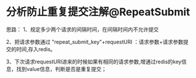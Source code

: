 # 分析防止重复提交注解@RepeatSubmit
思路：
1、规定多少两个请求的间隔时间，在间隔时间内不允许提交

2、把请求参数通过   "repeat_submit_key"+requestURI ：请求参数+请求参数提交的时间,存入redis。

3、下次请求requestURI进来的时候如果有相同的请求参数,增通过redis的key信息，找到value信息，判断是否是重复提交；